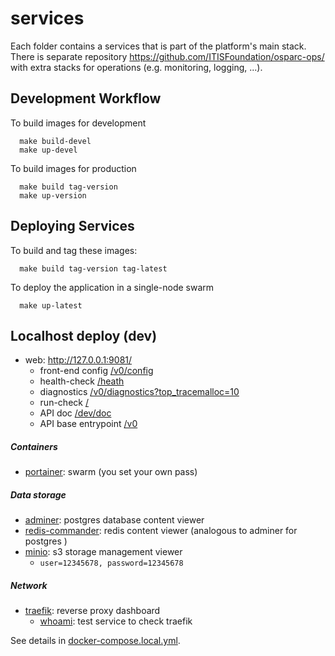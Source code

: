 # services

Each folder contains a services that is part of the platform's main stack. There is separate repository https://github.com/ITISFoundation/osparc-ops/ with extra stacks for operations (e.g. monitoring, logging, ...).


## Development Workflow

To build images for development

```!bash
  make build-devel
  make up-devel
```

To build images for production

```!bash
  make build tag-version
  make up-version
```

## Deploying Services

To build and tag these images:

```!bash
  make build tag-version tag-latest
```

To deploy the application in a single-node swarm

```!bash
  make up-latest
```

## Localhost deploy (dev)

- web: http://127.0.0.1:9081/
  - front-end config [/v0/config](http://172.0.0.1:9081/v0/config)
  - health-check [/heath](http://172.0.0.1:9081/health)
  - diagnostics [/v0/diagnostics?top_tracemalloc=10](http://172.0.0.1:9081/v0/diagnostics?top_tracemalloc=10)
  - run-check [/](http://172.0.0.1:9081/)
  - API doc [/dev/doc](http://127.0.0.1:9081/dev/doc)
  - API base entrypoint [/v0](http://127.0.0.1:9081/v0/)

##### Containers
- [portainer](http://127.0.0.1:9000/#/auth): swarm (you set your own pass)
##### Data storage
- [adminer](http://127.0.0.1:18080/?pgsql=postgres&username=simcore&db=simcoredb&ns=): postgres database content viewer
- [redis-commander](http://172.0.0.1:18081): redis content viewer (analogous to adminer for postgres )
- [minio](http://127.0.0.1:9001): s3 storage management viewer
  - ``user=12345678, password=12345678``
##### Network
- [traefik](http://172.0.0.1:8080/dashboard/): reverse proxy dashboard
  - [whoami](http://127.0.0.1:8080/whoami): test service to check traefik

See details in [docker-compose.local.yml](docker-compose.local.yml).
